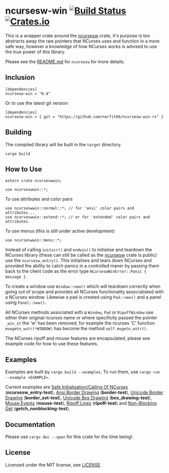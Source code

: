ncursesw-win [![Build Status](https://travis-ci.com/narfit66/ncursesw-win-rs.svg?branch=master)](https://travis-ci.com/narfit66/ncursesw-win-rs) [![Crates.io](https://img.shields.io/crates/v/ncursesw-win.svg)](https://crates.io/crates/ncursesw-win)
============

This is a wrapper crate around the [ncursesw](https://crates.io/crates/ncursesw) crate, it's purpose is too abstracts away the raw pointers that NCurses uses and function in a more safe way, however a knowledge of how NCurses works is advised to use the true power of this library.

Please see the [README.md](https://github.com/narfit66/ncursesw-rs/blob/master/README.md) for `ncursesw` for more details.

## Inclusion

```
[dependencies]
ncursesw-win = "0.4"
```
Or to use the latest git version
```
[dependencies]
ncursesw-win = { git = "https://github.com/narfit66/ncursesw-win-rs" }
```

## Building

The compiled library will be built in the `target` directory.

```
cargo build
```

## How to Use

```
extern crate ncurseswwin;

use ncurseswwin::*;
```

To use attributes and color pairs
```
use ncurseswwin::normal::*; // for 'ansi' color pairs and attributes...
use ncurseswwin::extend::*; // or for 'extended' color pairs and attributes.
```

To use menus (this is still under active development)
```
use ncurseswwin::menu::*;
```

Instead of calling `initscr()` and `endwin()` to initialise and teardown the NCurses library (these can still be called as the [ncursesw](https://crates.io/crates/ncursesw) crate is public) use the `ncursesw_entry()`. This initialises and tears down NCurses and provided the ability to catch panics in a controlled maner by passing them back to the client code as the error type `NCurseswWinError::Panic { message }`.

To create a window use `Window::new()` which will teardown correctly when going out of scope and provides all NCurses functionality associatiated with a NCurses window. Likewise a pad is created using `Pad::new()` and a panel using `Panel::new()`.

All NCurses methods associated with a `Window`, `Pad` or `RipoffWindow` use either their original ncurses name or where specificlly passed the pointer `_win_st` the 'w' has been removed, for example the ncurses 'C' function `mvwgetn_wstr(*WINDOW)` has become the method `self.mvgetn_wstr()`.

The NCurses ripoff and mouse features are encapsulated, please see example code for how to use these features.

## Examples

Examples are built by `cargo build --examples`. To run them, use `cargo run --example <EXAMPLE>`.

Current examples are [Safe Initialisation/Calling Of NCurses](https://github.com/narfit66/ncursesw-win-rs/blob/master/examples/ncursesw_entry-test.rs) (**ncursesw_entry-test**), [Ansi Border Drawing](https://github.com/narfit66/ncursesw-win-rs/blob/master/examples/border-test.rs) (**border-test**), [Unicode Border Drawing](https://github.com/narfit66/ncursesw-win-rs/blob/master/examples/border_set-test.rs) (**border_set-test**), [Unicode Box Drawing](https://github.com/narfit66/ncursesw-win-rs/blob/master/examples/box_drawing-test.rs) (**box_drawing-test**), [Mouse Events](https://github.com/narfit66/ncursesw-win-rs/blob/master/examples/mouse-test.rs) (**mouse-test**), [Ripoff Lines](https://github.com/narfit66/ncursesw-win-rs/blob/master/examples/ripoff-test.rs) (**ripoff-test**) and [Non-Blocking Get](https://github.com/narfit66/ncursesw-win-rs/blob/master/examples/getch_nonblocking-test.rs) (**getch_nonblocking-test**).

## Documentation

Please use `cargo doc --open` for this crate for the time being!.

## License

Licensed under the MIT license, see [LICENSE](LICENSE)
